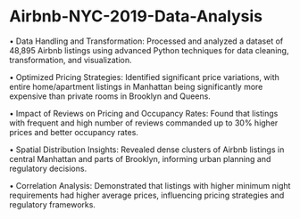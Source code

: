 # Airbnb-NYC-2019-Data-Analysis


• Data Handling and Transformation: Processed and analyzed a dataset of 48,895 Airbnb listings using advanced Python techniques for data cleaning, transformation, and visualization.

• Optimized Pricing Strategies: Identified significant price variations, with entire home/apartment listings in Manhattan being significantly more expensive than private rooms in Brooklyn and Queens.

• Impact of Reviews on Pricing and Occupancy Rates: Found that listings with frequent and high number of reviews commanded up to 30% higher prices and better occupancy rates.

• Spatial Distribution Insights: Revealed dense clusters of Airbnb listings in central Manhattan and parts of Brooklyn, informing urban planning and regulatory decisions.

• Correlation Analysis: Demonstrated that listings with higher minimum night requirements had higher average prices, influencing pricing strategies and regulatory frameworks.
